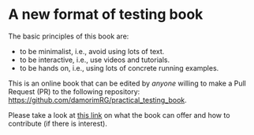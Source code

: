 A new format of testing book
============================

The basic principles of this book are:

* to be minimalist, i.e., avoid using lots of text.
* to be interactive, i.e., use videos and tutorials.
* to be hands on, i.e., using lots of concrete running examples.


This is an online book that can be edited by *anyone* willing to make a Pull Request (PR) to the following repository: <a href="https://github.com/damorimRG/practical_testing_book">https://github.com/damorimRG/practical_testing_book</a>.

Please take a look at <a href="misc/howto.html">this link</a> on what the book can offer and how to contribute (if there is interest).